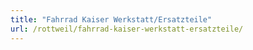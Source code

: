 ```yaml
---
title: "Fahrrad Kaiser Werkstatt/Ersatzteile"
url: /rottweil/fahrrad-kaiser-werkstatt-ersatzteile/
---
```

